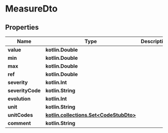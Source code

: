 
# MeasureDto

## Properties
Name | Type | Description | Notes
------------ | ------------- | ------------- | -------------
**value** | **kotlin.Double** |  |  [optional]
**min** | **kotlin.Double** |  |  [optional]
**max** | **kotlin.Double** |  |  [optional]
**ref** | **kotlin.Double** |  |  [optional]
**severity** | **kotlin.Int** |  |  [optional]
**severityCode** | **kotlin.String** |  |  [optional]
**evolution** | **kotlin.Int** |  |  [optional]
**unit** | **kotlin.String** |  |  [optional]
**unitCodes** | [**kotlin.collections.Set&lt;CodeStubDto&gt;**](CodeStubDto.md) |  |  [optional]
**comment** | **kotlin.String** |  |  [optional]



